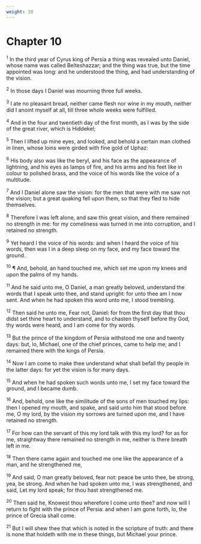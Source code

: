 ```yaml
---
weight: 10
---
```


# Chapter 10

<sup>1</sup> In the third year of Cyrus king of Persia a thing was revealed unto Daniel, whose name was called Belteshazzar; and the thing was true, but the time appointed was long: and he understood the thing, and had understanding of the vision. 

<sup>2</sup> In those days I Daniel was mourning three full weeks. 

<sup>3</sup> I ate no pleasant bread, neither came flesh nor wine in my mouth, neither did I anoint myself at all, till three whole weeks were fulfilled. 

<sup>4</sup> And in the four and twentieth day of the first month, as I was by the side of the great river, which is Hiddekel; 

<sup>5</sup> Then I lifted up mine eyes, and looked, and behold a certain man clothed in linen, whose loins were girded with fine gold of Uphaz: 

<sup>6</sup> His body also was like the beryl, and his face as the appearance of lightning, and his eyes as lamps of fire, and his arms and his feet like in colour to polished brass, and the voice of his words like the voice of a multitude. 

<sup>7</sup> And I Daniel alone saw the vision: for the men that were with me saw not the vision; but a great quaking fell upon them, so that they fled to hide themselves. 

<sup>8</sup> Therefore I was left alone, and saw this great vision, and there remained no strength in me: for my comeliness was turned in me into corruption, and I retained no strength. 

<sup>9</sup> Yet heard I the voice of his words: and when I heard the voice of his words, then was I in a deep sleep on my face, and my face toward the ground. 

<sup>10</sup> ¶ And, behold, an hand touched me, which set me upon my knees and upon the palms of my hands. 

<sup>11</sup> And he said unto me, O Daniel, a man greatly beloved, understand the words that I speak unto thee, and stand upright: for unto thee am I now sent. And when he had spoken this word unto me, I stood trembling. 

<sup>12</sup> Then said he unto me, Fear not, Daniel: for from the first day that thou didst set thine heart to understand, and to chasten thyself before thy God, thy words were heard, and I am come for thy words. 

<sup>13</sup> But the prince of the kingdom of Persia withstood me one and twenty days: but, lo, Michael, one of the chief princes, came to help me; and I remained there with the kings of Persia. 

<sup>14</sup> Now I am come to make thee understand what shall befall thy people in the latter days: for yet the vision is for many days. 

<sup>15</sup> And when he had spoken such words unto me, I set my face toward the ground, and I became dumb. 

<sup>16</sup> And, behold, one like the similitude of the sons of men touched my lips: then I opened my mouth, and spake, and said unto him that stood before me, O my lord, by the vision my sorrows are turned upon me, and I have retained no strength. 

<sup>17</sup> For how can the servant of this my lord talk with this my lord? for as for me, straightway there remained no strength in me, neither is there breath left in me. 

<sup>18</sup> Then there came again and touched me one like the appearance of a man, and he strengthened me, 

<sup>19</sup> And said, O man greatly beloved, fear not: peace be unto thee, be strong, yea, be strong. And when he had spoken unto me, I was strengthened, and said, Let my lord speak; for thou hast strengthened me. 

<sup>20</sup> Then said he, Knowest thou wherefore I come unto thee? and now will I return to fight with the prince of Persia: and when I am gone forth, lo, the prince of Grecia shall come. 

<sup>21</sup> But I will shew thee that which is noted in the scripture of truth: and there is none that holdeth with me in these things, but Michael your prince. 



